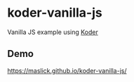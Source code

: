 # koder-vanilla-js
Vanilla JS example using [Koder](https://github.com/maslick/koder)

## Demo
https://maslick.github.io/koder-vanilla-js/
